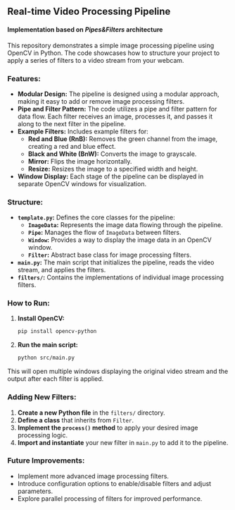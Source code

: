 ## Real-time Video Processing Pipeline

#### Implementation based on *Pipes&Filters* architecture

This repository demonstrates a simple image processing pipeline using OpenCV in Python. The code showcases how to structure your project to apply a series of filters to a video stream from your webcam.

### Features:

- **Modular Design:**  The pipeline is designed using a modular approach, making it easy to add or remove image processing filters.
- **Pipe and Filter Pattern:**  The code utilizes a pipe and filter pattern for data flow. Each filter receives an image, processes it, and passes it along to the next filter in the pipeline.
- **Example Filters:** Includes example filters for:
    - **Red and Blue (RnB):** Removes the green channel from the image, creating a red and blue effect.
    - **Black and White (BnW):** Converts the image to grayscale.
    - **Mirror:** Flips the image horizontally.
    - **Resize:** Resizes the image to a specified width and height.
- **Window Display:**  Each stage of the pipeline can be displayed in separate OpenCV windows for visualization.

### Structure:

- **`template.py`:** Defines the core classes for the pipeline:
    - **`ImageData`:** Represents the image data flowing through the pipeline.
    - **`Pipe`:** Manages the flow of `ImageData` between filters.
    - **`Window`:**  Provides a way to display the image data in an OpenCV window.
    - **`Filter`:**  Abstract base class for image processing filters.
- **`main.py`:**  The main script that initializes the pipeline, reads the video stream, and applies the filters.
- **`filters/`:**  Contains the implementations of individual image processing filters.

### How to Run:

1. **Install OpenCV:**
   ```bash
   pip install opencv-python
   ```
2. **Run the main script:**
   ```bash
   python src/main.py
   ```

This will open multiple windows displaying the original video stream and the output after each filter is applied.

### Adding New Filters:

1. **Create a new Python file** in the `filters/` directory. 
2. **Define a class** that inherits from `Filter`.
3. **Implement the `process()` method** to apply your desired image processing logic.
4. **Import and instantiate** your new filter in `main.py` to add it to the pipeline.

### Future Improvements:

- Implement more advanced image processing filters.
- Introduce configuration options to enable/disable filters and adjust parameters.
- Explore parallel processing of filters for improved performance. 
